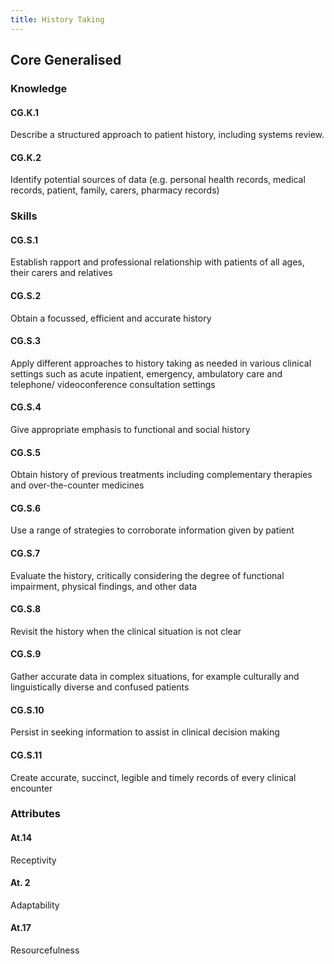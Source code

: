 ```yaml
---
title: History Taking
---
```


## Core Generalised

### Knowledge


#### CG.K.1

Describe a structured approach to patient history, including systems review. 

#### CG.K.2

Identify potential sources of data (e.g. personal health records, medical records, patient, family, carers, pharmacy records)

### Skills


#### CG.S.1

Establish rapport and professional relationship with patients of all ages, their carers and relatives 

#### CG.S.2

Obtain a focussed, efficient and accurate history 

#### CG.S.3

Apply different approaches to history taking as needed in various clinical settings such as acute inpatient, emergency, ambulatory care and telephone/ videoconference consultation settings 

#### CG.S.4

Give appropriate emphasis to functional and social history 

#### CG.S.5

Obtain history of previous treatments including complementary therapies and over-the-counter medicines 

#### CG.S.6

Use a range of strategies to corroborate information given by patient 

#### CG.S.7

Evaluate the history, critically considering the degree of functional impairment, physical findings, and other data 

#### CG.S.8

Revisit the history when the clinical situation is not clear 

#### CG.S.9

Gather accurate data in complex situations, for example culturally and linguistically diverse and confused patients 

#### CG.S.10

Persist in seeking information to assist in clinical decision making

#### CG.S.11

Create accurate, succinct, legible and timely records of every clinical encounter

### Attributes

#### At.14

Receptivity

#### At. 2 

Adaptability

#### At.17

Resourcefulness
